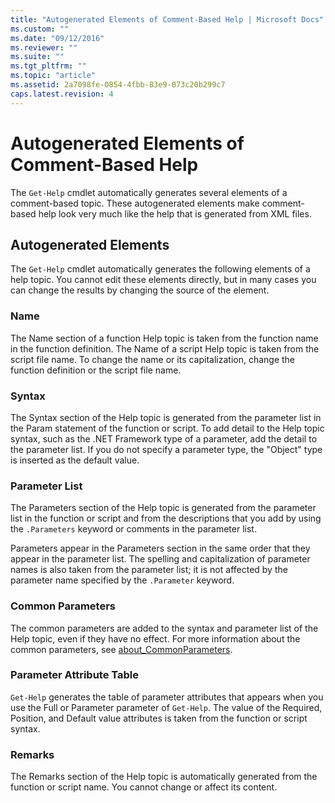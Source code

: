 ```yaml
---
title: "Autogenerated Elements of Comment-Based Help | Microsoft Docs"
ms.custom: ""
ms.date: "09/12/2016"
ms.reviewer: ""
ms.suite: ""
ms.tgt_pltfrm: ""
ms.topic: "article"
ms.assetid: 2a7098fe-0854-4fbb-83e9-073c20b299c7
caps.latest.revision: 4
---
```

# Autogenerated Elements of Comment-Based Help

The `Get-Help` cmdlet automatically generates several elements of a comment-based topic. These autogenerated elements make comment-based help look very much like the help that is generated from XML files.

## Autogenerated Elements

The `Get-Help` cmdlet automatically generates the following elements of a help topic. You cannot edit these elements directly, but in many cases you can change the results by changing the source of the element.

### Name

The Name section of a function Help topic is taken from the function name in the function definition. The Name of a script Help topic is taken from the script file name. To change the name or its capitalization, change the function definition or the script file name.

### Syntax

The Syntax section of the Help topic is generated from the parameter list in the Param statement of the function or script. To add detail to the Help topic syntax, such as the .NET Framework type of a parameter, add the detail to the parameter list. If you do not specify a parameter type, the "Object" type is inserted as the default value.

### Parameter List

The Parameters section of the Help topic is generated from the parameter list in the function or script and from the descriptions that you add by using the `.Parameters` keyword or comments in the parameter list.

Parameters appear in the Parameters section in the same order that they appear in the parameter list. The spelling and capitalization of parameter names is also taken from the parameter list; it is not affected by the parameter name specified by the `.Parameter` keyword.

### Common Parameters

The common parameters are added to the syntax and parameter list of the Help topic, even if they have no effect. For more information about the common parameters, see [about_CommonParameters](/powershell/module/microsoft.powershell.core/about/about_commonparameters).

### Parameter Attribute Table

`Get-Help` generates the table of parameter attributes that appears when you use the Full or Parameter parameter of `Get-Help`. The value of the Required, Position, and Default value attributes is taken from the function or script syntax.

### Remarks

The Remarks section of the Help topic is automatically generated from the function or script name. You cannot change or affect its content.
